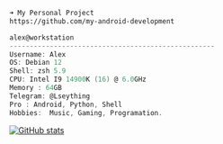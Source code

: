 ```zsh
➜ My Personal Project 
https://github.com/my-android-development
```
```csharp
alex@workstation
---------------------------------------------------
Username: Alex
OS: Debian 12 
Shell: zsh 5.9
CPU: Intel I9 14900K (16) @ 6.0GHz
Memory : 64GB
Telegram: @Lseything
Pro : Android, Python, Shell
Hobbies:  Music, Gaming, Programation.

```
[![GitHub stats](https://vercel-github-readme-stats-xi.vercel.app/api?username=Lseything&show_icons=true&disable_animations=true&hide_title=true&hide=contribs&theme=transparent&hide_border=true&text_color=e4e4e4&icon_color=ffffff&ring_color=ffffff&include_all_commits=true)](https://github.com/Lseything?tab=repositories)
